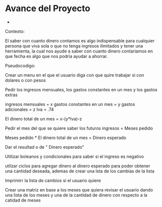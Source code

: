 # Avance del Proyecto

-

Contexto: 

El saber con cuanto dinero contamos es algo indispensable para cualquier persona que viva sola o que no tenga ingresos ilimitados  y tener una herramienta, la cual nos ayude a saber con cuanto dinero contariamos en que fecha es algo que nos podría ayudar a ahorrar. 

Pseudocodigo:

Crear un menu en el que el usuario diga con que quire trabajar si con dolares o con pesos

Pedir los ingresos mensuales, los gastos constantes en un mes y los gastos extras

ingresos mensuales = x
gastos constantes en un mes = y
gastos adicionales = z
Iva = .74

El dinero total de un mes = x-(y*Iva)-z

Pedir el mes del que se quiere saber los futuros ingresos = Meses pedido

Meses pedido * El dinero total de un mes = Dinero esperado

Dar el resultad o de " Dinero esperado"

Utilizar boleanos y condicionales para saber si el ingreso es negativo

utilzar ciclos para agregar dinero al dinero esperado para poder obtener una cantidad deseada, ademas de crear una lsta de los cambias de la lista

Imprimirr la lista de cambios si el usuario quiere

Crear una matriz en base a los meses que quiera revisar el usuario dando una lista de los meses y una de la cantidad de dinero con respecto a la catidad de meses 
